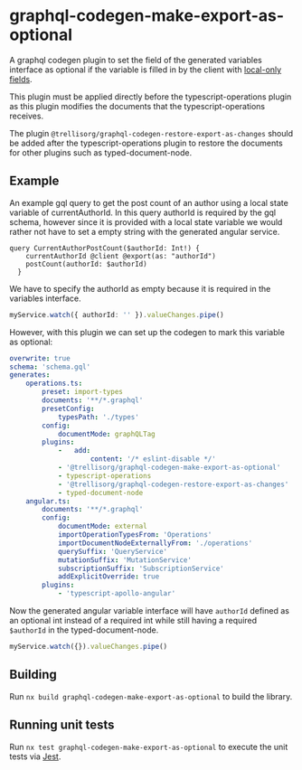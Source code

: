 # graphql-codegen-make-export-as-optional

A graphql codegen plugin to set the field of the generated variables interface as optional if the variable is filled in
by the client
with [local-only fields](https://the-guild.dev/graphql/apollo-angular/docs/local-state/managing-state-with-field-policies#using-local-only-fields-as-graphql-variables).

This plugin must be applied directly before the typescript-operations plugin as this plugin modifies the documents that the
typescript-operations receives.

The plugin `@trellisorg/graphql-codegen-restore-export-as-changes` should be added after the typescript-operations
plugin to restore the documents for other plugins such as typed-document-node.

## Example

An example gql query to get the post count of an author using a local state variable of currentAuthorId. In this query
authorId is required by the gql schema, however since it is provided with a local state variable we would rather not
have to set a empty string with the generated angular service.

```gql
query CurrentAuthorPostCount($authorId: Int!) {
    currentAuthorId @client @export(as: "authorId")
    postCount(authorId: $authorId)
  }
```

We have to specify the authorId as empty because it is required in the variables interface.

```ts
myService.watch({ authorId: '' }).valueChanges.pipe()
```

However, with this plugin we can set up the codegen to mark this variable as optional:

```yaml
overwrite: true
schema: 'schema.gql'
generates:
    operations.ts:
        preset: import-types
        documents: '**/*.graphql'
        presetConfig:
            typesPath: './types'
        config:
            documentMode: graphQLTag
        plugins:
            -   add:
                    content: '/* eslint-disable */'
            - '@trellisorg/graphql-codegen-make-export-as-optional'
            - typescript-operations
            - '@trellisorg/graphql-codegen-restore-export-as-changes'
            - typed-document-node
    angular.ts:
        documents: '**/*.graphql'
        config:
            documentMode: external
            importOperationTypesFrom: 'Operations'
            importDocumentNodeExternallyFrom: './operations'
            querySuffix: 'QueryService'
            mutationSuffix: 'MutationService'
            subscriptionSuffix: 'SubscriptionService'
            addExplicitOverride: true
        plugins:
            - 'typescript-apollo-angular'
```

Now the generated angular variable interface will have `authorId` defined as an optional int instead of a required int
while still having a required `$authorId` in the typed-document-node.

```ts
myService.watch({}).valueChanges.pipe()
```

## Building

Run `nx build graphql-codegen-make-export-as-optional` to build the library.

## Running unit tests

Run `nx test graphql-codegen-make-export-as-optional` to execute the unit tests via [Jest](https://jestjs.io).
